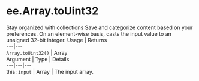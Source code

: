  
#  ee.Array.toUint32
Stay organized with collections  Save and categorize content based on your preferences. 
On an element-wise basis, casts the input value to an unsigned 32-bit integer. Usage | Returns  
---|---  
`Array.toUint32()` | Array  
Argument | Type | Details  
---|---|---  
this: `input` | Array | The input array.  
